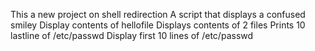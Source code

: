 This a new project on shell redirection
 A script that displays a confused smiley
Display contents of hellofile
Displays contents of 2 files
Prints 10 lastline of /etc/passwd
Display first 10 lines of /etc/passwd
